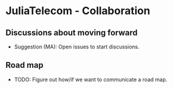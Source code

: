 # JuliaTelecom - Collaboration

## Discussions about moving forward
 - Suggestion (MA): Open issues to start discussions.

## Road map
 - TODO: Figure out how/if we want to communicate a road map.
